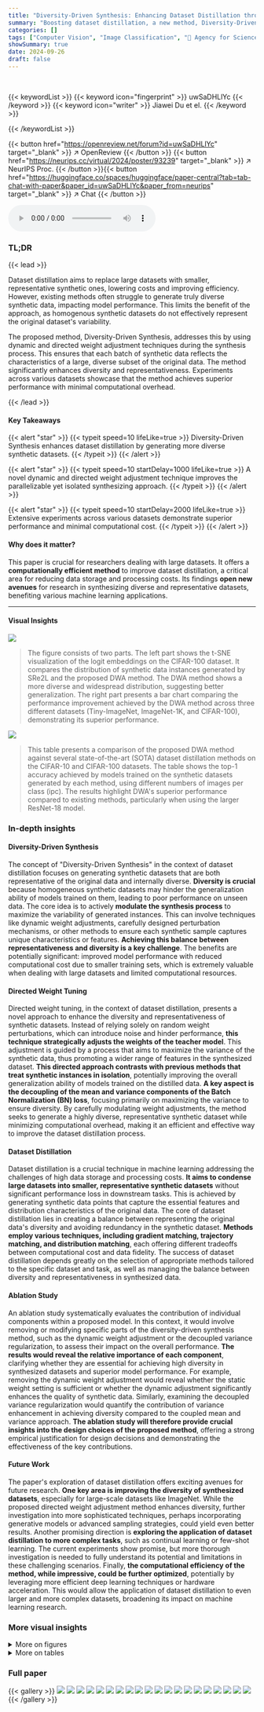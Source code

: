 ```yaml
---
title: "Diversity-Driven Synthesis: Enhancing Dataset Distillation through Directed Weight Adjustment"
summary: "Boosting dataset distillation, a new method, Diversity-Driven Synthesis, uses directed weight adjustment to create diverse, representative synthetic datasets, improving model performance while reducin..."
categories: []
tags: ["Computer Vision", "Image Classification", "🏢 Agency for Science, Technology and Research (A*STAR)",]
showSummary: true
date: 2024-09-26
draft: false
---
```


<br>

{{< keywordList >}}
{{< keyword icon="fingerprint" >}} uwSaDHLlYc {{< /keyword >}}
{{< keyword icon="writer" >}} Jiawei Du et el. {{< /keyword >}}
 
{{< /keywordList >}}

{{< button href="https://openreview.net/forum?id=uwSaDHLlYc" target="_blank" >}}
↗ OpenReview
{{< /button >}}
{{< button href="https://neurips.cc/virtual/2024/poster/93239" target="_blank" >}}
↗ NeurIPS Proc.
{{< /button >}}{{< button href="https://huggingface.co/spaces/huggingface/paper-central?tab=tab-chat-with-paper&paper_id=uwSaDHLlYc&paper_from=neurips" target="_blank" >}}
↗ Chat
{{< /button >}}



<audio controls>
    <source src="https://ai-paper-reviewer.com/uwSaDHLlYc/podcast.wav" type="audio/wav">
    Your browser does not support the audio element.
</audio>


### TL;DR


{{< lead >}}

Dataset distillation aims to replace large datasets with smaller, representative synthetic ones, lowering costs and improving efficiency.  However, existing methods often struggle to generate truly diverse synthetic data, impacting model performance.  This limits the benefit of the approach, as homogenous synthetic datasets do not effectively represent the original dataset's variability.

The proposed method, Diversity-Driven Synthesis, addresses this by using dynamic and directed weight adjustment techniques during the synthesis process. This ensures that each batch of synthetic data reflects the characteristics of a large, diverse subset of the original data.  The method significantly enhances diversity and representativeness. Experiments across various datasets showcase that the method achieves superior performance with minimal computational overhead.

{{< /lead >}}


#### Key Takeaways

{{< alert "star" >}}
{{< typeit speed=10 lifeLike=true >}} Diversity-Driven Synthesis enhances dataset distillation by generating more diverse synthetic datasets. {{< /typeit >}}
{{< /alert >}}

{{< alert "star" >}}
{{< typeit speed=10 startDelay=1000 lifeLike=true >}} A novel dynamic and directed weight adjustment technique improves the parallelizable yet isolated synthesizing approach. {{< /typeit >}}
{{< /alert >}}

{{< alert "star" >}}
{{< typeit speed=10 startDelay=2000 lifeLike=true >}} Extensive experiments across various datasets demonstrate superior performance and minimal computational cost. {{< /typeit >}}
{{< /alert >}}

#### Why does it matter?
This paper is crucial for researchers dealing with large datasets.  It offers a **computationally efficient method** to improve dataset distillation, a critical area for reducing data storage and processing costs. Its findings **open new avenues** for research in synthesizing diverse and representative datasets, benefiting various machine learning applications.

------
#### Visual Insights



![](https://ai-paper-reviewer.com/uwSaDHLlYc/figures_1_1.jpg)

> The figure consists of two parts. The left part shows the t-SNE visualization of the logit embeddings on the CIFAR-100 dataset. It compares the distribution of synthetic data instances generated by SRe2L and the proposed DWA method.  The DWA method shows a more diverse and widespread distribution, suggesting better generalization. The right part presents a bar chart comparing the performance improvement achieved by the DWA method across three different datasets (Tiny-ImageNet, ImageNet-1K, and CIFAR-100), demonstrating its superior performance.





![](https://ai-paper-reviewer.com/uwSaDHLlYc/tables_5_1.jpg)

> This table presents a comparison of the proposed DWA method against several state-of-the-art (SOTA) dataset distillation methods on the CIFAR-10 and CIFAR-100 datasets.  The table shows the top-1 accuracy achieved by models trained on the synthetic datasets generated by each method, using different numbers of images per class (ipc).  The results highlight DWA's superior performance compared to existing methods, particularly when using the larger ResNet-18 model.





### In-depth insights


#### Diversity-Driven Synthesis
The concept of "Diversity-Driven Synthesis" in the context of dataset distillation focuses on generating synthetic datasets that are both representative of the original data and internally diverse.  **Diversity is crucial** because homogeneous synthetic datasets may hinder the generalization ability of models trained on them, leading to poor performance on unseen data.  The core idea is to actively **modulate the synthesis process** to maximize the variability of generated instances. This can involve techniques like dynamic weight adjustments, carefully designed perturbation mechanisms, or other methods to ensure each synthetic sample captures unique characteristics or features.  **Achieving this balance between representativeness and diversity is a key challenge**. The benefits are potentially significant: improved model performance with reduced computational cost due to smaller training sets, which is extremely valuable when dealing with large datasets and limited computational resources.

#### Directed Weight Tuning
Directed weight tuning, in the context of dataset distillation, presents a novel approach to enhance the diversity and representativeness of synthetic datasets.  Instead of relying solely on random weight perturbations, which can introduce noise and hinder performance, **this technique strategically adjusts the weights of the teacher model**. This adjustment is guided by a process that aims to maximize the variance of the synthetic data, thus promoting a wider range of features in the synthesized dataset.  **This directed approach contrasts with previous methods that treat synthetic instances in isolation**, potentially improving the overall generalization ability of models trained on the distilled data.  **A key aspect is the decoupling of the mean and variance components of the Batch Normalization (BN) loss**, focusing primarily on maximizing the variance to ensure diversity.  By carefully modulating weight adjustments, the method seeks to generate a highly diverse, representative synthetic dataset while minimizing computational overhead, making it an efficient and effective way to improve the dataset distillation process.

#### Dataset Distillation
Dataset distillation is a crucial technique in machine learning addressing the challenges of high data storage and processing costs.  **It aims to condense large datasets into smaller, representative synthetic datasets** without significant performance loss in downstream tasks.  This is achieved by generating synthetic data points that capture the essential features and distribution characteristics of the original data.  The core of dataset distillation lies in creating a balance between representing the original data's diversity and avoiding redundancy in the synthetic dataset. **Methods employ various techniques, including gradient matching, trajectory matching, and distribution matching**, each offering different tradeoffs between computational cost and data fidelity.  The success of dataset distillation depends greatly on the selection of appropriate methods tailored to the specific dataset and task, as well as managing the balance between diversity and representativeness in synthesized data.

#### Ablation Study
An ablation study systematically evaluates the contribution of individual components within a proposed model.  In this context, it would involve removing or modifying specific parts of the diversity-driven synthesis method, such as the dynamic weight adjustment or the decoupled variance regularization, to assess their impact on the overall performance. **The results would reveal the relative importance of each component**, clarifying whether they are essential for achieving high diversity in synthesized datasets and superior model performance. For example, removing the dynamic weight adjustment would reveal whether the static weight setting is sufficient or whether the dynamic adjustment significantly enhances the quality of synthetic data. Similarly, examining the decoupled variance regularization would quantify the contribution of variance enhancement in achieving diversity compared to the coupled mean and variance approach.  **The ablation study will therefore provide crucial insights into the design choices of the proposed method**, offering a strong empirical justification for design decisions and demonstrating the effectiveness of the key contributions.

#### Future Work
The paper's exploration of dataset distillation offers exciting avenues for future research.  **One key area is improving the diversity of synthesized datasets**, especially for large-scale datasets like ImageNet. While the proposed directed weight adjustment method enhances diversity, further investigation into more sophisticated techniques, perhaps incorporating generative models or advanced sampling strategies, could yield even better results.  Another promising direction is **exploring the application of dataset distillation to more complex tasks**, such as continual learning or few-shot learning.  The current experiments show promise, but more thorough investigation is needed to fully understand its potential and limitations in these challenging scenarios.  Finally, **the computational efficiency of the method, while impressive, could be further optimized**, potentially by leveraging more efficient deep learning techniques or hardware acceleration.  This would allow the application of dataset distillation to even larger and more complex datasets, broadening its impact on machine learning research.


### More visual insights

<details>
<summary>More on figures
</summary>


![](https://ai-paper-reviewer.com/uwSaDHLlYc/figures_6_1.jpg)

> This figure analyzes the impact of the decoupled variance regularizer (Lvar) in the batch normalization (BN) loss on the diversity of synthesized datasets. It compares two approaches: (a) decoupled variance, where the variance regularizer is adjusted independently, and (b) coupled variance, where both mean and variance regularizers are adjusted simultaneously. The x-axis represents different values of the decoupled Lvar coefficient (Avar), while the y-axis shows the test accuracy achieved on CIFAR-100 using ResNet-18. The results demonstrate that adjusting the variance regularizer independently leads to better performance compared to adjusting it along with the mean regularizer, highlighting the importance of decoupling the two terms in enhancing diversity.


![](https://ai-paper-reviewer.com/uwSaDHLlYc/figures_6_2.jpg)

> This figure compares the normalized feature distance between synthetic data instances generated using a decoupled variance coefficient (λvar = 0.11) against those generated with a coupled variance and mean coefficient (λBN = 0.11).  The results illustrate the superior diversity achieved by the decoupled approach, showcasing that focusing solely on variance regularization, rather than jointly regularizing mean and variance, leads to more diverse synthetic data instances.  The analysis is performed on the last convolutional layer's outputs of ResNet-18, and the data is from ten randomly selected classes within the CIFAR-100 dataset.  The graph visually represents the normalized distance for each class, emphasizing the difference in diversity obtained by each method.


![](https://ai-paper-reviewer.com/uwSaDHLlYc/figures_7_1.jpg)

> This figure shows a grid search on hyperparameters K (number of steps) and p (magnitude of perturbation) used in the gradient descent approach for solving Δθ.  The heatmap displays the test accuracy achieved by ResNet-18 on CIFAR-100.  Different color shades represent different test accuracies, ranging from approximately 52% to 58%. The optimal test accuracy seems to be achieved around K=12 and p=0.015.


</details>




<details>
<summary>More on tables
</summary>


![](https://ai-paper-reviewer.com/uwSaDHLlYc/tables_5_2.jpg)
> This table compares the performance of the proposed Diversity-Driven Weight Adjustment (DWA) method against other state-of-the-art (SOTA) dataset distillation methods on the Tiny-ImageNet and ImageNet-1K datasets.  It shows the top-1 accuracy achieved by models trained on the synthetic datasets generated by each method, using different network architectures (ConvNet, ResNet-18, ResNet-50, ResNet-101) and varying numbers of images per class (ipc). The results highlight the superior performance of DWA, particularly on larger datasets and with more complex network architectures.

![](https://ai-paper-reviewer.com/uwSaDHLlYc/tables_7_1.jpg)
> This ablation study evaluates the impact of different weight adjustment methods on the performance of dataset distillation using various network architectures.  It compares the results of using no weight adjustment (X), random weight adjustment (○), and the proposed directed weight adjustment (DWA)(✓) method on the CIFAR-100 dataset with ResNet-18 as the backbone.  The results are shown for different image-per-class (ipc) settings: 10 and 50.

![](https://ai-paper-reviewer.com/uwSaDHLlYc/tables_7_2.jpg)
> This table compares the performance of the proposed DWA method against other state-of-the-art (SOTA) dataset distillation methods on Tiny-ImageNet and ImageNet-1K datasets.  It shows the top-1 classification accuracy achieved using models trained on the synthesized datasets.  The table highlights the superior performance of DWA, especially on the larger ImageNet-1K dataset, across different model sizes (ResNet-18, 50, and 101).  The choice of backbone network for different methods is also specified.

![](https://ai-paper-reviewer.com/uwSaDHLlYc/tables_8_1.jpg)
> This table compares the performance of the proposed DWA method against state-of-the-art (SOTA) dataset distillation methods on Tiny-ImageNet and ImageNet-1K datasets.  It shows the Top-1 classification accuracy achieved by models trained on the distilled datasets generated by each method.  Different network architectures (ConvNet-128 and ResNet-18, 50, 101) are used for evaluation, highlighting the generalizability of the methods. Note that MTT results are based on a 10-class subset of ImageNet-1K.

![](https://ai-paper-reviewer.com/uwSaDHLlYc/tables_14_1.jpg)
> This table details the hyperparameters used for both the distillation and validation phases of the CIFAR-10/100 dataset experiments.  For distillation, it shows the number of iterations, batch size, optimizer (Adam), learning rate (using cosine decay), and augmentation strategy.  The validation settings similarly list the number of epochs, batch size, optimizer (AdamW with weight decay), learning rate (cosine decay), augmentation techniques (RandomCrop and RandomHorizontalFlip), and temperature.  The table also specifies the values used for λvar (variance regularization strength), and the parameters ρ and K related to the directed weight adjustment method.

![](https://ai-paper-reviewer.com/uwSaDHLlYc/tables_14_2.jpg)
> This table presents the hyperparameter settings used for both the distillation and validation phases of the Tiny-ImageNet experiments.  It shows settings for the number of iterations/epochs, batch size, optimizer, learning rate, augmentation techniques, the decoupled variance coefficient (λ_var), and the parameters ρ and K used in the directed weight adjustment (DWA) method. These hyperparameters were crucial in fine-tuning the model's performance for this specific dataset.

![](https://ai-paper-reviewer.com/uwSaDHLlYc/tables_14_3.jpg)
> This table details the hyperparameters used during both the distillation and validation phases for the Tiny-ImageNet dataset.  It specifies settings for the number of iterations, batch size, optimizer (Adam with beta1 and beta2 parameters), learning rate (using cosine decay), augmentations (random resized crop and random horizontal flip), the decoupled variance coefficient (λ_var), and the parameters ρ, k, and K used in the weight adjustment.  The validation settings differ slightly, employing AdamW with weight decay and a different learning rate, while other settings like augmentation are kept the same.

![](https://ai-paper-reviewer.com/uwSaDHLlYc/tables_15_1.jpg)
> This table presents the results of generalizing the proposed DWA method to a vision transformer-based model, DeiT-Tiny.  It compares the performance of DWA and the baseline method, SRe2L, when using different backbone networks (ResNet-18, ResNet-50, and ResNet-101) for the ImageNet-1K dataset.  The table demonstrates the superior performance of DWA across different architectures.

![](https://ai-paper-reviewer.com/uwSaDHLlYc/tables_15_2.jpg)
> This table presents the results of applying the proposed DWA method and the baseline SRe2L method to a continual learning task using the CIFAR-100 dataset. The dataset is divided into five tasks, each with 20 images per class. The table shows the accuracy achieved at each stage of the continual learning process, demonstrating the superior performance of the DWA method in retaining knowledge across tasks.

![](https://ai-paper-reviewer.com/uwSaDHLlYc/tables_15_3.jpg)
> This table compares the performance of the proposed DWA method against other state-of-the-art (SOTA) dataset distillation methods on CIFAR-10 and CIFAR-100 datasets.  It shows the top-1 accuracy achieved by models trained on the synthetic datasets generated by each method.  Different image-per-class (ipc) settings are used for a comprehensive evaluation, and the table notes the network architecture used for each method.

</details>




### Full paper

{{< gallery >}}
<img src="https://ai-paper-reviewer.com/uwSaDHLlYc/1.png" class="grid-w50 md:grid-w33 xl:grid-w25" />
<img src="https://ai-paper-reviewer.com/uwSaDHLlYc/2.png" class="grid-w50 md:grid-w33 xl:grid-w25" />
<img src="https://ai-paper-reviewer.com/uwSaDHLlYc/3.png" class="grid-w50 md:grid-w33 xl:grid-w25" />
<img src="https://ai-paper-reviewer.com/uwSaDHLlYc/4.png" class="grid-w50 md:grid-w33 xl:grid-w25" />
<img src="https://ai-paper-reviewer.com/uwSaDHLlYc/5.png" class="grid-w50 md:grid-w33 xl:grid-w25" />
<img src="https://ai-paper-reviewer.com/uwSaDHLlYc/6.png" class="grid-w50 md:grid-w33 xl:grid-w25" />
<img src="https://ai-paper-reviewer.com/uwSaDHLlYc/7.png" class="grid-w50 md:grid-w33 xl:grid-w25" />
<img src="https://ai-paper-reviewer.com/uwSaDHLlYc/8.png" class="grid-w50 md:grid-w33 xl:grid-w25" />
<img src="https://ai-paper-reviewer.com/uwSaDHLlYc/9.png" class="grid-w50 md:grid-w33 xl:grid-w25" />
<img src="https://ai-paper-reviewer.com/uwSaDHLlYc/10.png" class="grid-w50 md:grid-w33 xl:grid-w25" />
<img src="https://ai-paper-reviewer.com/uwSaDHLlYc/11.png" class="grid-w50 md:grid-w33 xl:grid-w25" />
<img src="https://ai-paper-reviewer.com/uwSaDHLlYc/12.png" class="grid-w50 md:grid-w33 xl:grid-w25" />
<img src="https://ai-paper-reviewer.com/uwSaDHLlYc/13.png" class="grid-w50 md:grid-w33 xl:grid-w25" />
<img src="https://ai-paper-reviewer.com/uwSaDHLlYc/14.png" class="grid-w50 md:grid-w33 xl:grid-w25" />
<img src="https://ai-paper-reviewer.com/uwSaDHLlYc/15.png" class="grid-w50 md:grid-w33 xl:grid-w25" />
<img src="https://ai-paper-reviewer.com/uwSaDHLlYc/16.png" class="grid-w50 md:grid-w33 xl:grid-w25" />
<img src="https://ai-paper-reviewer.com/uwSaDHLlYc/17.png" class="grid-w50 md:grid-w33 xl:grid-w25" />
<img src="https://ai-paper-reviewer.com/uwSaDHLlYc/18.png" class="grid-w50 md:grid-w33 xl:grid-w25" />
<img src="https://ai-paper-reviewer.com/uwSaDHLlYc/19.png" class="grid-w50 md:grid-w33 xl:grid-w25" />
<img src="https://ai-paper-reviewer.com/uwSaDHLlYc/20.png" class="grid-w50 md:grid-w33 xl:grid-w25" />
{{< /gallery >}}